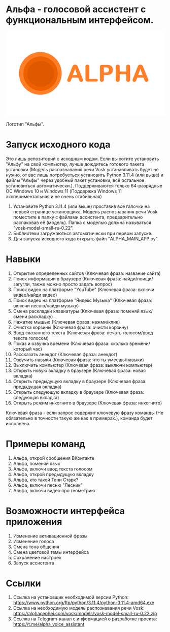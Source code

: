 # Альфа - голосовой ассистент с функциональным интерфейсом.
![screenshot](https://github.com/maxstepashka/Alpha-voice-assistant/blob/main/Alpha_voice_assistant_logo.png)

Логотип "Альфы".
# Запуск исходного кода
Это лишь репозиторий с исходным кодом. Если вы хотите установить "Альфу" на свой компьютер, лучше дождитесь готового пакета установки (Модель распознавания речи Vosk устанавливать будет не нужно, от вас лишь потребуеться установить Python 3.11.4 (или выше) и файлы "Альфы" через удобный пакет установки, всё остальное установиться автоматически.).
Поддерживаются только 64-разрядные ОС Windows 10 и Windows 11 (Поддержка Windows 11 экспериментальная и не очень стабильная)
1) Установите Python 3.11.4 (или выше) проставив все галочки на первой странице установщика. Модель распознавания речи Vosk поместите в папку с файлами ассистента, предварительно распаковав её (модель). Папка с моделью должна называться "vosk-model-small-ru-0.22".
2) Библиотеки загружаються автоматически при первом запуске.
3) Для запуска исходного кода открыть файл "ALPHA_MAIN_APP.py".

# Навыки
1) Открытие определённых сайтов (Ключевая фраза: название сайта)
2) Поиск информации в браузере (Ключевая фраза: найди/поищи/загугли, также можно просто задать вопрос)
3) Поиск видео на платформе "YouTube" (Ключевая фраза: включи видео/найди видео)
4) Поиск видео на платформе "Яндекс Музыка" (Ключевая фраза: включи песню/найди музыку)
5) Смена раскладки клавиатуры (Ключевая фраза: поменяй язык/смени раскладку)
6) Нажатие мышью (Ключевая фраза: нажми/клик)
7) Очистка корзины (Ключевая фраза: очисти корзину)
8) Ввод сказанного текста (Ключевая фраза: печать голосом/ввод текста голосом)
9) Показ и озвучка времени (Ключевая фраза: сколько времени/который час)
10) Рассказать анекдот (Ключевая фраза: анекдот)
11) Озвучить навыки (Ключевая фраза: что ты умеешь/навыки)
12) Выключить компьютер (Ключевая фраза: выключи компьютер)
13) Открыть новую вкладку в браузере (Ключевая фраза: новая вкладка)
14) Открыть предыдущую вкладку в браузере (Ключевая фраза: предыдущая вкладка)
15) Открыть следующую вкладку в браузере (Ключевая фраза: следующая вкладка)
16) Открыть режим инкогнито в браузере (Ключевая фраза: инкогнито)

Ключевая фраза - если запрос содержит ключевую фразу команды (Не обязательно в точности такую же как в примерах.), команда будет исполнена.

# Примеры команд
1) Альфа, открой сообщения ВКонтакте 
2) Альфа, поменяй язык
3) Альфа, включи ввод текста голосом
4) Альфа, открой предыдущую вкладку 
5) Альфа, кто такой Тони Старк?
6) Альфа, включи песню "Лесник" 
7) Альфа, включи видео про геометрию
# Возможности интерфейса приложения
1) Изменение активационной фразы
2) Изменение голоса
3) Смена тона общения
4) Смена цветовой темы интерфейса
5) Сохранение настроек
6) Запуск ассистента
# Ссылки

1) Ссылка на установщик необходимой версии Python: https://www.python.org/ftp/python/3.11.4/python-3.11.4-amd64.exe
2) Ссылка на необходимую модель распознавания речи Vosk: https://alphacephei.com/vosk/models/vosk-model-small-ru-0.22.zip
3) Ссылка на Telegram-канал с информацией о разработке проекта: https://t.me/alpha_voice_assistant
